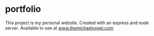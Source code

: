 # portfolio
This project is my personal website.  Created with an express and node server.  Available to see at www.themichaelvogel.com

